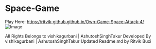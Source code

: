 # Space-Game

Play Here: https://ritvik-github.github.io/Own-Game-Space-Attack-4/
![Image](https://play-lh.googleusercontent.com/VsJBTv7Ta15_SDZbxM0C-GGHhYYx2e1brTFYUx8vDafNCzJrv3mRK2iX2oX8mxb3hgU)

All Rights Belongs to vishikagurbani | AshutoshSinghTakur
Developed By vishikagurbani | AshutoshSinghTakur
Updated Readme.md by Ritvik Buxi